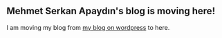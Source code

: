 
## Mehmet Serkan Apaydın's blog is moving here!

I am moving my blog from [my blog on wordpress](https://msapaydin.wordpress.com) to here.
